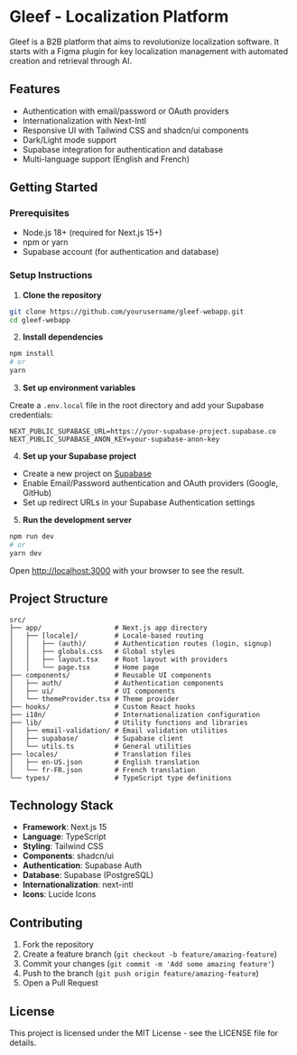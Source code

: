# Gleef - Localization Platform

Gleef is a B2B platform that aims to revolutionize localization software. It starts with a Figma plugin for key localization management with automated creation and retrieval through AI.

## Features

- Authentication with email/password or OAuth providers
- Internationalization with Next-Intl
- Responsive UI with Tailwind CSS and shadcn/ui components
- Dark/Light mode support
- Supabase integration for authentication and database
- Multi-language support (English and French)

## Getting Started

### Prerequisites

- Node.js 18+ (required for Next.js 15+)
- npm or yarn
- Supabase account (for authentication and database)

### Setup Instructions

1. **Clone the repository**

```bash
git clone https://github.com/yourusername/gleef-webapp.git
cd gleef-webapp
```

2. **Install dependencies**

```bash
npm install
# or
yarn
```

3. **Set up environment variables**

Create a `.env.local` file in the root directory and add your Supabase credentials:

```
NEXT_PUBLIC_SUPABASE_URL=https://your-supabase-project.supabase.co
NEXT_PUBLIC_SUPABASE_ANON_KEY=your-supabase-anon-key
```

4. **Set up your Supabase project**

- Create a new project on [Supabase](https://supabase.com)
- Enable Email/Password authentication and OAuth providers (Google, GitHub)
- Set up redirect URLs in your Supabase Authentication settings

5. **Run the development server**

```bash
npm run dev
# or
yarn dev
```

Open [http://localhost:3000](http://localhost:3000) with your browser to see the result.

## Project Structure

```
src/
├── app/                  # Next.js app directory
│   ├── [locale]/         # Locale-based routing
│   │   ├── (auth)/       # Authentication routes (login, signup)
│   │   ├── globals.css   # Global styles
│   │   ├── layout.tsx    # Root layout with providers
│   │   └── page.tsx      # Home page
├── components/           # Reusable UI components
│   ├── auth/             # Authentication components
│   ├── ui/               # UI components
│   └── themeProvider.tsx # Theme provider
├── hooks/                # Custom React hooks
├── i18n/                 # Internationalization configuration
├── lib/                  # Utility functions and libraries
│   ├── email-validation/ # Email validation utilities
│   ├── supabase/         # Supabase client
│   └── utils.ts          # General utilities
├── locales/              # Translation files
│   ├── en-US.json        # English translation
│   └── fr-FR.json        # French translation
└── types/                # TypeScript type definitions
```

## Technology Stack

- **Framework**: Next.js 15
- **Language**: TypeScript
- **Styling**: Tailwind CSS
- **Components**: shadcn/ui
- **Authentication**: Supabase Auth
- **Database**: Supabase (PostgreSQL)
- **Internationalization**: next-intl
- **Icons**: Lucide Icons

## Contributing

1. Fork the repository
2. Create a feature branch (`git checkout -b feature/amazing-feature`)
3. Commit your changes (`git commit -m 'Add some amazing feature'`)
4. Push to the branch (`git push origin feature/amazing-feature`)
5. Open a Pull Request

## License

This project is licensed under the MIT License - see the LICENSE file for details.